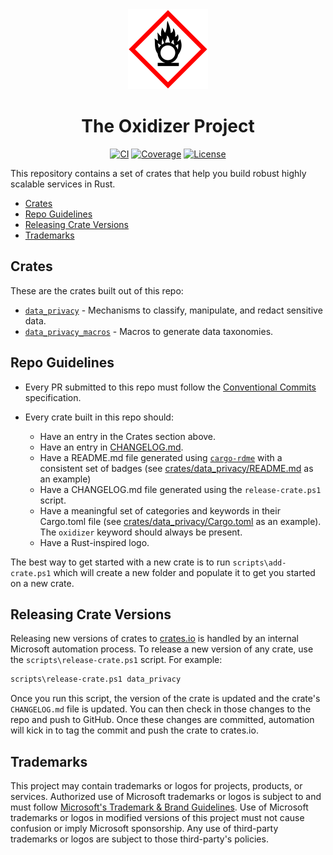 <div align="center">
 <img src="./logo.svg" alt="Oxidizer Logo" width="128" height="128">

# The Oxidizer Project

[![CI](https://github.com/microsoft/oxidizer/workflows/main/badge.svg)](https://github.com/microsoft/oxidizer/actions)
[![Coverage](https://codecov.io/gh/microsoft/oxidizer/graph/badge.svg?token=FCUG0EL5TI)](https://codecov.io/gh/microsoft/oxidizer)
[![License](https://img.shields.io/badge/license-MIT-blue.svg)](../LICENSE)

</div>

This repository contains a set of crates that help you build robust highly scalable services in Rust.

- [Crates](#crates)
- [Repo Guidelines](#repo-guidelines)
- [Releasing Crate Versions](#releasing-crate-versions)
- [Trademarks](#trademarks)

## Crates

These are the crates built out of this repo:

- [`data_privacy`](./crates/data_privacy/README.md) - Mechanisms to classify, manipulate, and redact sensitive data.
- [`data_privacy_macros`](./crates/data_privacy_macros/README.md) - Macros to generate data taxonomies.

## Repo Guidelines

- Every PR submitted to this repo must follow the [Conventional Commits](https://www.conventionalcommits.org/en/v1.0.0/) specification.

- Every crate built in this repo should:
  - Have an entry in the Crates section above.
  - Have an entry in [CHANGELOG.md](./CHANGELOG.md).
  - Have a README.md file generated using [`cargo-rdme`](https://docs.rs/cargo-rdme/latest/cargo_rdme/)
    with a consistent set of badges (see [crates/data_privacy/README.md](./crates/data_privacy/README.md) as an example)
  - Have a CHANGELOG.md file generated using the `release-crate.ps1` script.
  - Have a meaningful set of categories and keywords in their Cargo.toml file (see
    [crates/data_privacy/Cargo.toml](./crates/data_privacy/Cargo.toml) as an example).
    The `oxidizer` keyword should always be present.
  - Have a Rust-inspired logo.

The best way to get started with a new crate is to run `scripts\add-crate.ps1` which will create a new folder
and populate it to get you started on a new crate.

## Releasing Crate Versions

Releasing new versions of crates to [crates.io](https://crates.io) is handled by
an internal Microsoft automation process. To release a new version of any crate, use
the `scripts\release-crate.ps1` script. For example:

```bash
scripts\release-crate.ps1 data_privacy
```

Once you run this script, the version of the crate is updated and the crate's
`CHANGELOG.md` file is updated. You can then check in those changes to the repo
and push to GitHub. Once these changes are committed, automation will kick in
to tag the commit and push the crate to crates.io.

## Trademarks

This project may contain trademarks or logos for projects, products, or services. Authorized use of Microsoft
trademarks or logos is subject to and must follow
[Microsoft's Trademark & Brand Guidelines](https://www.microsoft.com/en-us/legal/intellectualproperty/trademarks/usage/general).
Use of Microsoft trademarks or logos in modified versions of this project must not cause confusion or imply Microsoft sponsorship.
Any use of third-party trademarks or logos are subject to those third-party's policies.
